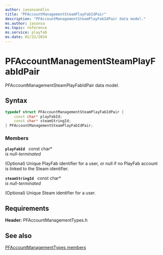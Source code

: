 ```yaml
---
author: jasonsandlin
title: "PFAccountManagementSteamPlayFabIdPair"
description: "PFAccountManagementSteamPlayFabIdPair data model."
ms.author: jasonsa
ms.topic: reference
ms.service: playfab
ms.date: 02/22/2024
---
```


# PFAccountManagementSteamPlayFabIdPair  

PFAccountManagementSteamPlayFabIdPair data model.  

## Syntax  
  
```cpp
typedef struct PFAccountManagementSteamPlayFabIdPair {  
    const char* playFabId;  
    const char* steamStringId;  
} PFAccountManagementSteamPlayFabIdPair;  
```
  
### Members  
  
**`playFabId`** &nbsp; const char*  
*is null-terminated*  
  
(Optional) Unique PlayFab identifier for a user, or null if no PlayFab account is linked to the Steam identifier.
  
**`steamStringId`** &nbsp; const char*  
*is null-terminated*  
  
(Optional) Unique Steam identifier for a user.
  
  
## Requirements  
  
**Header:** PFAccountManagementTypes.h
  
## See also  
[PFAccountManagementTypes members](../pfaccountmanagementtypes_members.md)  

  
  
